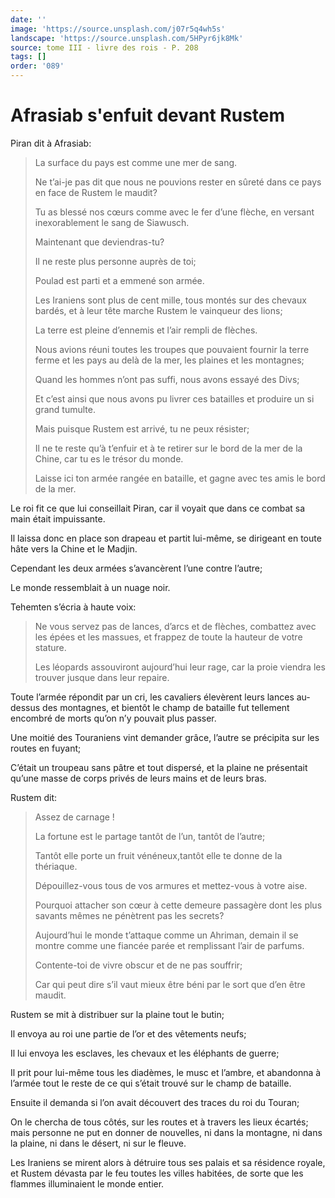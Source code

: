 ```yaml
---
date: ''
image: 'https://source.unsplash.com/j07r5q4wh5s'
landscape: 'https://source.unsplash.com/5HPyr6jk8Mk'
source: tome III - livre des rois - P. 208
tags: []
order: '089'
---
```


# Afrasiab s'enfuit devant Rustem

Piran dit à Afrasiab:

> La surface du pays est comme une mer de sang.
>
> Ne t’ai-je pas dit que nous ne pouvions rester en sûreté dans ce pays en face de Rustem le maudit?
>
> Tu as blessé nos cœurs comme avec le fer d’une flèche, en versant inexorablement le sang de Siawusch.
>
> Maintenant que deviendras-tu?
>
> Il ne reste plus personne auprès de toi;
>
> Poulad est parti et a emmené son armée.
>
> Les Iraniens sont plus de cent mille, tous montés sur des chevaux bardés, et à leur tête marche Rustem le vainqueur des lions;
>
> La terre est pleine d’ennemis et l’air rempli de flèches.
>
> Nous avions réuni toutes les troupes que pouvaient fournir la terre ferme et les pays au delà de la mer, les plaines et les montagnes;
>
> Quand les hommes n’ont pas suffi, nous avons essayé des Divs;
>
> Et c’est ainsi que nous avons pu livrer ces batailles et produire un si grand tumulte.
>
> Mais puisque Rustem est arrivé, tu ne peux résister;
>
> Il ne te reste qu’à t’enfuir et à te retirer sur le bord de la mer de la Chine, car tu es le trésor du monde.
>
> Laisse ici ton armée rangée en bataille, et gagne avec tes amis le bord de la mer.

Le roi fit ce que lui conseillait Piran, car il voyait que dans ce combat sa main était impuissante.

Il laissa donc en place son drapeau et partit lui-même, se dirigeant en toute hâte vers la Chine et le Madjin.

Cependant les deux armées s’avancèrent l’une contre l’autre;

Le monde ressemblait à un nuage noir.

Tehemten s’écria à haute voix:

> Ne vous servez pas de lances, d’arcs et de flèches, combattez avec les épées et les massues, et frappez de toute la hauteur de votre stature.
>
> Les léopards assouviront aujourd’hui leur rage, car la proie viendra les trouver jusque dans leur repaire.

Toute l’armée répondit par un cri, les cavaliers élevèrent leurs lances au-dessus des montagnes, et bientôt le champ de bataille fut tellement encombré de morts qu’on n’y pouvait plus passer.

Une moitié des Touraniens vint demander grâce, l’autre se précipita sur les routes en fuyant;

C’était un troupeau sans pâtre et tout dispersé, et la plaine ne présentait qu’une masse de corps privés de leurs mains et de leurs bras.

Rustem dit:

> Assez de carnage !
>
> La fortune est le partage tantôt de l’un, tantôt de l’autre;
>
> Tantôt elle porte un fruit vénéneux,tantôt elle te donne de la thériaque.
>
> Dépouillez-vous tous de vos armures et mettez-vous à votre aise.
>
> Pourquoi attacher son cœur à cette demeure passagère dont les plus savants mêmes ne pénètrent pas les secrets?
>
> Aujourd’hui le monde t’attaque comme un Ahriman, demain il se montre comme une fiancée parée et remplissant l’air de parfums.
>
> Contente-toi de vivre obscur et de ne pas souffrir;
>
> Car qui peut dire s’il vaut mieux être béni par le sort que d’en être maudit.

Rustem se mit à distribuer sur la plaine tout le butin;

Il envoya au roi une partie de l’or et des vêtements neufs;

Il lui envoya les esclaves, les chevaux et les éléphants de guerre;

Il prit pour lui-même tous les diadèmes, le musc et l’ambre, et abandonna à l’armée tout le reste de ce qui s’était trouvé sur le champ de bataille.

Ensuite il demanda si l’on avait découvert des traces du roi du Touran;

On le chercha de tous côtés, sur les routes et à travers les lieux écartés; mais personne ne put en donner de nouvelles, ni dans la montagne, ni dans la plaine, ni dans le désert, ni sur le fleuve.

Les Iraniens se mirent alors à détruire tous ses palais et sa résidence royale, et Rustem dévasta par le feu toutes les villes habitées, de sorte que les flammes illuminaient le monde entier.
